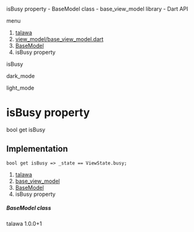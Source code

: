 




isBusy property - BaseModel class - base\_view\_model library - Dart API







menu

1. [talawa](../../index.html)
2. [view\_model/base\_view\_model.dart](../../view_model_base_view_model/view_model_base_view_model-library.html)
3. [BaseModel](../../view_model_base_view_model/BaseModel-class.html)
4. isBusy property

isBusy


dark\_mode

light\_mode




# isBusy property


bool
get
isBusy

## Implementation

```
bool get isBusy => _state == ViewState.busy;
```


 


1. [talawa](../../index.html)
2. [base\_view\_model](../../view_model_base_view_model/view_model_base_view_model-library.html)
3. [BaseModel](../../view_model_base_view_model/BaseModel-class.html)
4. isBusy property

##### BaseModel class





talawa
1.0.0+1






